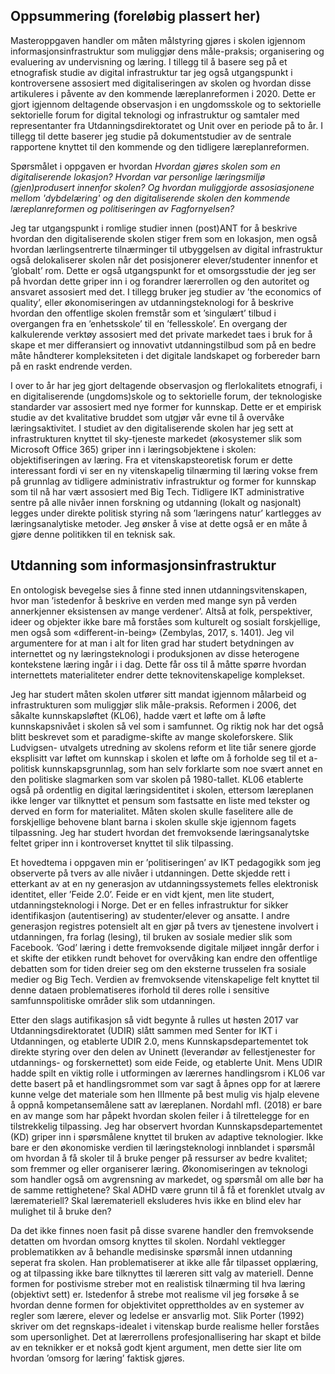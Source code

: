 


## Oppsummering (foreløbig plassert her)

Masteroppgaven handler om måten målstyring gjøres i skolen igjennom informasjonsinfrastruktur som muliggjør dens måle-praksis; organisering og evaluering av undervisning og læring. I tillegg til å basere seg på et etnografisk studie av digital infrastruktur tar jeg også utgangspunkt i kontroversene assosiert med digitaliseringen av skolen og hvordan disse artikuleres i påvente av den kommende læreplanreformen i 2020. Dette er gjort igjennom deltagende observasjon i en ungdomsskole og to sektorielle sektorielle forum for digital teknologi og infrastruktur og samtaler med representanter fra Utdanningsdirektoratet og Unit over en periode på to år. I tillegg til dette baserer jeg studie på dokumentstudier av de sentrale rapportene knyttet til den kommende og den tidligere læreplanreformen.

Spørsmålet i oppgaven er hvordan *Hvordan gjøres skolen som en digitaliserende lokasjon? Hvordan var personlige læringsmiljø (gjen)produsert innenfor skolen? Og hvordan muliggjorde assosiasjonene mellom 'dybdelæring' og den digitaliserende skolen den kommende læreplanreformen og politiseringen av Fagfornyelsen?*

Jeg tar utgangspunkt i romlige studier innen (post)ANT for å beskrive hvordan den digitaliserende skolen stiger frem som en lokasjon, men også hvordan lærlingsentrerte tilnærminger til utbyggelsen av digital infrastruktur også delokaliserer skolen når det posisjonerer elever/studenter innenfor et ’globalt’ rom. Dette er også utgangspunkt for et omsorgsstudie der jeg ser på hvordan dette griper inn i og forandrer lærerrollen og den autoritet og ansvaret assosiert med det. I tillegg bruker jeg studier av ’the economics of quality’, eller økonomiseringen av utdanningsteknologi for å beskrive hvordan den offentlige skolen fremstår som et ’singulært’ tilbud i overgangen fra en ’enhetsskole’ til en ’fellesskole’. En overgang der kalkulerende verktøy assosiert med det private markedet taes i bruk for å skape et mer differansiert og innovativt utdanningstilbud som på en bedre måte håndterer kompleksiteten i det digitale landskapet og forbereder barn på en raskt endrende verden.



I over to år har jeg gjort deltagende observasjon og flerlokalitets etnografi, i en
digitaliserende (ungdoms)skole og to sektorielle forum, der teknologiske standarder var
assosiert med nye former for kunnskap. Dette er et empirisk studie av det kvalitative bruddet
som utgjør vår evne til å overvåke læringsaktivitet. I studiet av den digitaliserende skolen har
jeg sett at infrastrukturen knyttet til sky-tjeneste markedet (økosystemer slik som Microsoft
Office 365) griper inn i læringsobjektene i skolen: objektifiseringen av læring. Fra et
vitenskapsteoretisk forum er dette interessant fordi vi ser en ny vitenskapelig tilnærming til
læring vokse frem på grunnlag av tidligere administrativ infrastruktur og former for kunnskap
som til nå har vært assosiert med Big Tech. Tidligere IKT administrative sentre på alle nivåer
innen forskning og utdanning (lokalt og nasjonalt) legges under direkte politisk styring nå
som ’læringens natur’ kartlegges av læringsanalytiske metoder. Jeg ønsker å vise at dette også
er en måte å gjøre denne politikken til en teknisk sak.


## Utdanning som informasjonsinfrastruktur

En ontologisk bevegelse sies å finne sted innen utdanningsvitenskapen, hvor man ’istedenfor
å beskrive en verden med mange syn på verden annerkjenner eksistensen av mange verdener’.
Altså at folk, perspektiver, ideer og objekter ikke bare må forståes som kulturelt og sosialt
forskjellige, men også som «different-in-being» (Zembylas, 2017, s. 1401). Jeg vil
argumentere for at man i alt for liten grad har studert betydningen av internettet og ny
læringsteknologi i produksjonen av disse heterogene kontekstene læring ingår i i dag. Dette
får oss til å måtte spørre hvordan internettets materialiteter endrer dette teknovitenskapelige
komplekset.



Jeg har studert måten skolen utfører sitt mandat igjennom målarbeid og infrastrukturen som
muliggjør slik måle-praksis. Reformen i 2006, det såkalte kunnskapsløftet (KL06), hadde vært
et løfte om å løfte kunnskapsnivået i skolen så vel som i samfunnet. Og riktig nok har det
også blitt beskrevet som et paradigme-skifte av mange skoleforskere. Slik Ludvigsen-
utvalgets utredning av skolens reform et lite tiår senere gjorde eksplisitt var løftet om
kunnskap i skolen et løfte om å forholde seg til et a-politisk kunnskapsgrunnlag, som han selv
forklarte som noe svært annet en den politiske slagmarken som var skolen på 1980-tallet.
KL06 etablerte også på ordentlig en digital læringsidentitet i skolen, ettersom læreplanen ikke
lenger var tilknyttet et pensum som fastsatte en liste med tekster og derved en form for
materialitet. Måten skolen skulle faselitere alle de forskjellige behovene blant barna i skolen
skulle skje igjennom fagets tilpassning. Jeg har studert hvordan det fremvoksende
læringsanalytske feltet griper inn i kontroverset knyttet til slik tilpassing.

Et hovedtema i oppgaven min er ’politiseringen’ av IKT pedagogikk som jeg observerte på
tvers av alle nivåer i utdanningen. Dette skjedde rett i etterkant av at en ny generasjon av
utdanningssystemets felles elektronisk identitet, eller ’Feide 2.0’. Feide er en vidt kjent, men
lite studert, utdanningsteknologi i Norge. Det er en felles infrastruktur for sikker
identifikasjon (autentisering) av studenter/elever og ansatte. I andre generasjon registres
potensielt alt en gjør på tvers av tjenestene involvert i utdanningen, fra forlag (lesing), til
bruken av sosiale medier slik som Facebook. ’God’ læring i dette fremvoksende digitale
miljøet inngår derfor i et skifte der etikken rundt behovet for overvåking kan endre den
offentlige debatten som for tiden dreier seg om den eksterne trusselen fra sosiale medier og
Big Tech. Verdien av fremvoksende vitenskapelige felt knyttet til denne dataen
problematiseres iforhold til deres rolle i sensitive samfunnspolitiske områder slik som
utdanningen.

Etter den slags autifikasjon så vidt begynte å rulles ut høsten 2017 var Utdanningsdirektoratet
(UDIR) slått sammen med Senter for IKT i Utdanningen, og etablerte UDIR 2.0, mens
Kunnskapsdepartementet tok direkte styring over den delen av Uninett (leverandør av
fellestjenester for utdannings- og forskernettet) som eide Feide, og etablerte Unit. Mens UDIR
hadde spilt en viktig rolle i utformingen av lærernes handlingsrom i KL06 var dette basert på
et handlingsrommet som var sagt å åpnes opp for at lærere kunne velge det materiale som hen
IIImente på best mulig vis hjalp elevene å oppnå kompetansemålene satt av læreplanen. Nordahl
mfl. (2018) er bare en av mange som har påpekt hvordan skolen feiler i å tilrettelegge for en
tilstrekkelig tilpassing. Jeg har observert hvordan Kunnskapsdepartementet (KD) griper inn i
spørsmålene knyttet til bruken av adaptive teknologier. Ikke bare er den økonomiske verdien
til læringsteknologi innblandet i spørsmål om hvordan å få skoler til å bruke penger på
ressurser av bedre kvalitet; som fremmer og eller organiserer læring. Økonomiseringen av
teknologi som handler også om avgrensning av markedet, og spørsmål om alle bør ha de
samme rettighetene? Skal ADHD være grunn til å få et forenklet utvalg av læremateriell? Skal
læremateriell eksluderes hvis ikke en blind elev har mulighet til å bruke den?

Da det ikke finnes noen fasit på disse svarene handler den fremvoksende detatten om hvordan
omsorg knyttes til skolen. Nordahl vektlegger problematikken av å behandle medisinske
spørsmål innen utdanning seperat fra skolen. Han problematiserer at ikke alle får tilpasset
opplæring, og at tilpassing ikke bare tilknyttes til læreren sitt valg av materiell. Denne formen
for postivisme streber mot en realistisk tilnærming til hva læring (objektivt sett) er. Istedenfor
å strebe mot realisme vil jeg forsøke å se hvordan denne formen for objektivitet opprettholdes
av en systemer av regler som lærere, elever og ledelse er ansvarlig mot. Slik Porter (1992)
skriver om det regnskaps-idealet i vitenskap burde realisme heller forståes som upersonlighet.
Det at lærerrollens profesjonallisering har skapt et bilde av en teknikker er et nokså godt kjent
argument, men dette sier lite om hvordan ’omsorg for læring’ faktisk gjøres.
